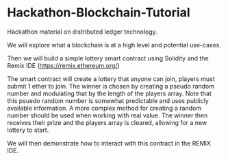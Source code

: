 # Hackathon-Blockchain-Tutorial
Hackathon material on distributed ledger technology.

We will explore what a blockchain is at a high level and potential use-cases.

Then we will build a simple lottery smart contract using Solidity and the Remix IDE (https://remix.ethereum.org/)

The smart contract will create a lottery that anyone can join, players must submit 1 ether to join.
The winner is chosen by creating a pseudo random number and modulating that by the length of the players array.
Note that this psuedo random number is somewhat predictable and uses publicly available information. A more complex method for creating a random number should be used when working with real value. 
The winner then receives their prize and the players array is cleared, allowing for a new lottery to start.

We will then demonstrate how to interact with this contract in the REMIX IDE. 
